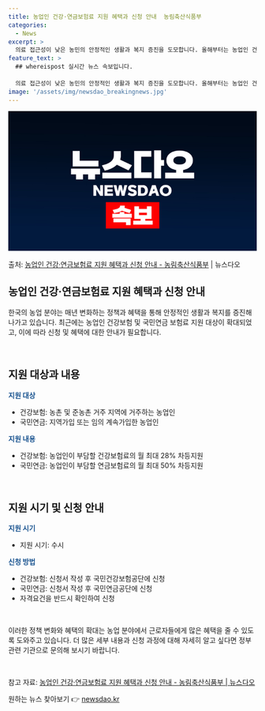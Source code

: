 ```yaml
---
title: 농업인 건강·연금보험료 지원 혜택과 신청 안내  농림축산식품부
categories:
  - News
excerpt: >
  의료 접근성이 낮은 농민의 안정적인 생활과 복지 증진을 도모합니다. 올해부터는 농업인 건강보험료 지원이 33…
feature_text: >
  ## whereispost 실시간 뉴스 속보입니다.

  의료 접근성이 낮은 농민의 안정적인 생활과 복지 증진을 도모합니다. 올해부터는 농업인 건강보험료 지원이 33…
image: '/assets/img/newsdao_breakingnews.jpg'
---
```


![뉴스다오 속보](/assets/img/newsdao_breakingnews.jpg)

<p>출처: <a href="https://newsdao.kr/3875" rel="dofollow">농업인 건강·연금보험료 지원 혜택과 신청 안내 - 농림축산식품부</a> | 뉴스다오</p>

<h2 data-ke-size="size26">농업인 건강·연금보험료 지원 혜택과 신청 안내</h2>

한국의 농업 분야는 매년 변화하는 정책과 혜택을 통해 안정적인 생활과 복지를 증진해 나가고 있습니다. 최근에는 농업인 건강보험 및 국민연금 보험료 지원 대상이 확대되었고, 이에 따라 신청 및 혜택에 대한 안내가 필요합니다. 

<p data-ke-size="size16">&nbsp;</p>

<h2 data-ke-size="size24">지원 대상과 내용</h2>

<b><span style="color: #1a5490;">지원 대상</span></b>
- 건강보험: 농촌 및 준농촌 거주 지역에 거주하는 농업인
- 국민연금: 지역가입 또는 임의 계속가입한 농업인

<b><span style="color: #1a5490;">지원 내용</span></b>
- 건강보험: 농업인이 부담할 건강보험료의 월 최대 28% 차등지원
- 국민연금: 농업인이 부담할 연금보험료의 월 최대 50% 차등지원

<p data-ke-size="size16">&nbsp;</p>

<h2 data-ke-size="size24">지원 시기 및 신청 안내</h2>

<b><span style="color: #1a5490;">지원 시기</span></b>
- 지원 시기: 수시

<b><span style="color: #1a5490;">신청 방법</span></b>
- 건강보험: 신청서 작성 후 국민건강보험공단에 신청
- 국민연금: 신청서 작성 후 국민연금공단에 신청
- 자격요건을 반드시 확인하여 신청

<p data-ke-size="size16">&nbsp;</p>

이러한 정책 변화와 혜택의 확대는 농업 분야에서 근로자들에게 많은 혜택을 줄 수 있도록 도와주고 있습니다. 더 많은 세부 내용과 신청 과정에 대해 자세히 알고 싶다면 정부 관련 기관으로 문의해 보시기 바랍니다.

<p data-ke-size="size16">&nbsp;</p>

참고 자료: <a href="https://newsdao.kr/3875">농업인 건강·연금보험료 지원 혜택과 신청 안내 - 농림축산식품부 | 뉴스다오</a> 

원하는 뉴스 찾아보기 👉 <a href="https://newsdao.kr" rel="dofollow">newsdao.kr</a>


